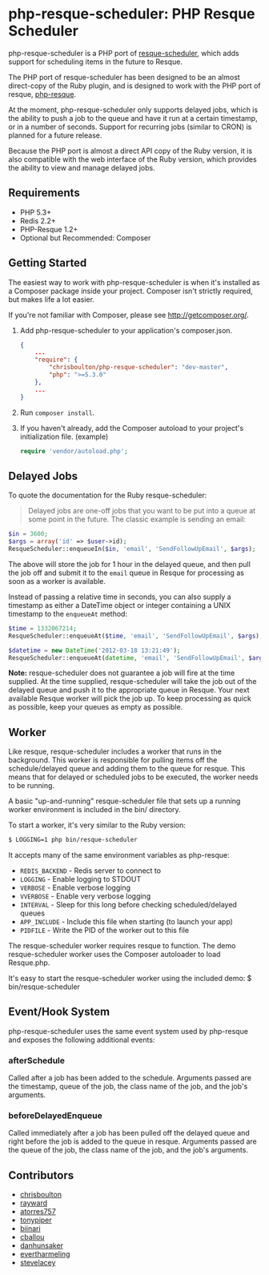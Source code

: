 php-resque-scheduler: PHP Resque Scheduler
==========================================

php-resque-scheduler is a PHP port of [resque-scheduler](http://github.com/defunkt/resque),
which adds support for scheduling items in the future to Resque.

The PHP port of resque-scheduler has been designed to be an almost direct-copy
of the Ruby plugin, and is designed to work with the PHP port of resque,
[php-resque](http://github.com/chrisboulton/php-resque).

At the moment, php-resque-scheduler only supports delayed jobs, which is the
ability to push a job to the queue and have it run at a certain timestamp, or
in a number of seconds. Support for recurring jobs (similar to CRON) is planned
for a future release.

Because the PHP port is almost a direct API copy of the Ruby version, it is also
compatible with the web interface of the Ruby version, which provides the
ability to view and manage delayed jobs.

## Requirements ##

* PHP 5.3+
* Redis 2.2+
* PHP-Resque 1.2+
* Optional but Recommended: Composer

## Getting Started ##

The easiest way to work with php-resque-scheduler is when it's installed as a
Composer package inside your project. Composer isn't strictly
required, but makes life a lot easier.

If you're not familiar with Composer, please see <http://getcomposer.org/>.

1. Add php-resque-scheduler to your application's composer.json.

    ```json
    {
        ...
        "require": {
			"chrisboulton/php-resque-scheduler": "dev-master",
            "php": ">=5.3.0"
        },
        ...
    }
    ```

2. Run `composer install`.

3. If you haven't already, add the Composer autoload to your project's
   initialization file. (example)

    ```php
    require 'vendor/autoload.php';
    ```

## Delayed Jobs

To quote the documentation for the Ruby resque-scheduler:

> Delayed jobs are one-off jobs that you want to be put into a queue at some
point in the future. The classic example is sending an email:

```php
$in = 3600;
$args = array('id' => $user->id);
ResqueScheduler::enqueueIn($in, 'email', 'SendFollowUpEmail', $args);
```

The above will store the job for 1 hour in the delayed queue, and then pull the
job off and submit it to the `email` queue in Resque for processing as soon as
a worker is available.

Instead of passing a relative time in seconds, you can also supply a timestamp
as either a DateTime object or integer containing a UNIX timestamp to the
`enqueueAt` method:

```php
$time = 1332067214;
ResqueScheduler::enqueueAt($time, 'email', 'SendFollowUpEmail', $args);

$datetime = new DateTime('2012-03-18 13:21:49');
ResqueScheduler::enqueueAt(datetime, 'email', 'SendFollowUpEmail', $args);
```

**Note:** resque-scheduler does not guarantee a job will fire at the time supplied.
At the time supplied, resque-scheduler will take the job out of the delayed
queue and push it to the appropriate queue in Resque. Your next available Resque
worker will pick the job up. To keep processing as quick as possible, keep your
queues as empty as possible.

## Worker

Like resque, resque-scheduler includes a worker that runs in the background. This
worker is responsible for pulling items off the schedule/delayed queue and adding
them to the queue for resque. This means that for delayed or scheduled jobs to be
executed, the worker needs to be running.

A basic "up-and-running" resque-scheduler file that sets up a running worker
environment is included in the bin/ directory.

To start a worker, it's very similar to the Ruby version:
```sh
$ LOGGING=1 php bin/resque-scheduler
```

It accepts many of the same environment variables as php-resque:

* `REDIS_BACKEND` - Redis server to connect to
* `LOGGING` - Enable logging to STDOUT
* `VERBOSE` - Enable verbose logging
* `VVERBOSE` - Enable very verbose logging
* `INTERVAL` - Sleep for this long before checking scheduled/delayed queues
* `APP_INCLUDE` - Include this file when starting (to launch your app)
* `PIDFILE` - Write the PID of the worker out to this file

The resque-scheduler worker requires resque to function. The demo
resque-scheduler worker uses the Composer autoloader to load Resque.php.

It's easy to start the resque-scheduler worker using the included demo:
    $ bin/resque-scheduler

## Event/Hook System

php-resque-scheduler uses the same event system used by php-resque and exposes
the following additional events:

### afterSchedule

Called after a job has been added to the schedule. Arguments passed are the
timestamp, queue of the job, the class name of the job, and the job's arguments.

### beforeDelayedEnqueue

Called immediately after a job has been pulled off the delayed queue and right
before the job is added to the queue in resque. Arguments passed are the queue
of the job, the class name of the job, and the job's arguments.

## Contributors ##

* [chrisboulton](//github.com/chrisboulton)
* [rayward](//github.com/rayward)
* [atorres757](//github.com/atorres757)
* [tonypiper](//github.com/tonypiper)
* [biinari](//github.com/biinari)
* [cballou](//github.com/cballou)
* [danhunsaker](//github.com/danhunsaker)
* [evertharmeling](//github.com/evertharmeling)
* [stevelacey](//github.com/stevelacey)
